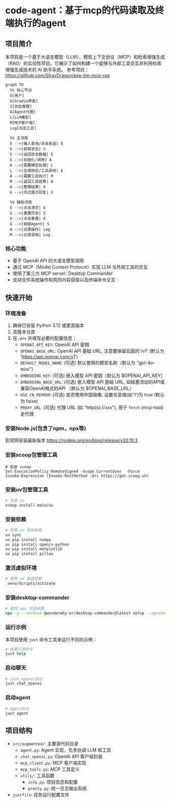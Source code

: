 # code-agent：基于mcp的代码读取及终端执行的agent

## 项目简介

本项目是一个基于大语言模型（LLM）、模型上下文协议（MCP）和检索增强生成（RAG）的实验性项目。它展示了如何构建一个能够与外部工具交互并利用检索增强生成技术的 AI 助手系统。
参考项目：https://github.com/StrayDragon/exp-llm-mcp-rag

```mermaid
graph TD
  %% 核心节点
  U[用户]
  G[Gradio界面]
  S[状态管理]
  A[Agent代理]
  L[LLM模型]
  M[MCP客户端]
  Log[日志工具]

  %% 主流程
  U -->|输入查询/点击发送| G
  G -->|获取状态| S
  S -->|返回状态数据| G
  G -->|初始化/调用| A
  A -->|需要模型处理| L
  L -->|生成响应/工具调用| A
  A -->|需要工具执行| M
  M -->|返回工具结果| A
  A -->|整理结果| G 
  G -->|流式展示回复| U

  %% 辅助流程
  U -->|点击清空| G
  G -->|重置历史| S
  U -->|点击重置| G
  G -->|销毁Agent| S
  A -->|记录操作| Log
  M -->|记录调用| Log
```

### 核心功能

- 基于 OpenAI API 的大语言模型调用
- 通过 MCP（Model Context Protocol）实现 LLM 与外部工具的交互
- 使用了第三方 MCP server: Desktop Commander
- 支持文件系统操作和网页内容获取以及终端命令交互

## 快速开始



### 环境准备

1. 确保已安装 Python 3.12 或更高版本
2. 克隆本仓库
3. 在`.env` 并填写必要的配置信息：
   - `OPENAI_API_KEY`: OpenAI API 密钥
   - `OPENAI_BASE_URL`: OpenAI API 基础 URL, 注意要保留后面的'/v1' (默认为 'https://api.openai.com/v1')
   - `DEFAULT_MODEL_NAME`: (可选) 默认使用的模型名称（默认为 "gpt-4o-mini"）
   - `EMBEDDING_KEY`: (可选) 嵌入模型 API 密钥（默认为 $OPENAI_API_KEY）
   - `EMBEDDING_BASE_URL`: (可选) 嵌入模型 API 基础 URL, 如硅基流动的API或兼容OpenAI格式的API （默认为 $OPENAI_BASE_URL）
   - `USE_CN_MIRROR`: (可选) 是否使用中国镜像, 设置任意值(如'1')为 true (默认为 false)
   - `PROXY_URL`: (可选) 代理 URL (如 "http(s)://xxx"), 用于 `fetch` (mcp-tool) 走代理

### 安装Node.js(包含了npm，npx等)

到官网安装最新版本
https://nodejs.org/en/blog/release/v20.19.3


### 安装scoop包管理工具

```shell
# 安装 scoop
Set-ExecutionPolicy RemoteSigned -Scope CurrentUser  -Force
Invoke-Expression (Invoke-RestMethod -Uri https://get.scoop.sh)

```

### 安装uv包管理工具

```bash
# 安装 uv 
scoop install main/uv
```

### 安装依赖

```bash
# 使用 uv 安装依赖
uv sync
uv pip install numpy
uv pip install opencv-python
uv pip install matplotlib
uv pip install pillow
```

### 激活虚拟环境

```bash
# 使用 uv 安装依赖
.venv/Scripts/activate
```

### 安装desktop-commander

```bash
# 使用 npx 安装依赖
npx -y --verbose @wonderwhy-er/desktop-commander@latest setup --ignore-scripts
```

### 运行示例

本项目使用 `just` 命令工具来运行不同的示例：

```bash
# 查看可用命令
just help
```

### 启动聊天

```bash
# chat_openai启动
just chat_openai
```

### 启动agent

```bash
# agent启动
just agent
```

## 项目结构

- `src/augmented/`: 主要源代码目录
  - `agent.py`: Agent 实现，负责协调 LLM 和工具
  - `chat_openai.py`: OpenAI API 客户端封装
  - `mcp_client.py`: MCP 客户端实现
  - `mcp_tools.py`: MCP 工具定义
  - `utils/`: 工具函数
    - `info.py`: 项目信息和配置
    - `pretty.py`: 统一日志输出系统
- `justfile`: 任务运行配置文件
 
